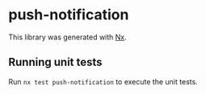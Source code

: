 # push-notification

This library was generated with [Nx](https://nx.dev).

## Running unit tests

Run `nx test push-notification` to execute the unit tests.
